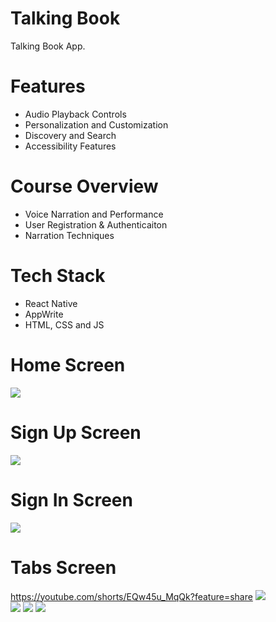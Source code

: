 # Talking Book
Talking Book App.

# Features
* Audio Playback Controls
* Personalization and Customization
* Discovery and Search
* Accessibility Features

# Course Overview
* Voice Narration and Performance
* User Registration & Authenticaiton
* Narration Techniques

# Tech Stack
* React Native
* AppWrite
* HTML, CSS and JS

# Home Screen
<img src="assets/icons/onboarding.png">  

# Sign Up Screen
<img src="assets/icons/signup.png">  

# Sign In Screen
<img src="assets/icons/login.png">

# Tabs Screen
https://youtube.com/shorts/EQw45u_MqQk?feature=share
<img src="assets/images/home.png">  
<img src="assets/images/library.png">
<img src="assets/images/search.png">
<img src="assets/images/profile.png">


